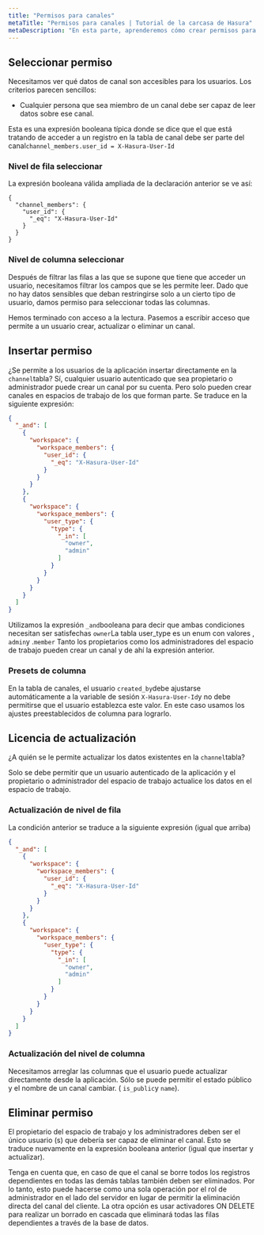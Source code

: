 ```yaml
---
title: "Permisos para canales"
metaTitle: "Permisos para canales | Tutorial de la carcasa de Hasura"
metaDescription: "En esta parte, aprenderemos cómo crear permisos para los canales de la aplicación"
---
```


## Seleccionar permiso

Necesitamos ver qué datos de canal son accesibles para los usuarios. Los criterios parecen sencillos:

- Cualquier persona que sea miembro de un canal debe ser capaz de leer datos sobre ese canal.

Esta es una expresión booleana típica donde se dice que el que está tratando de acceder a un registro en la tabla de canal debe ser parte del canal`channel_members.user_id = X-Hasura-User-Id`

### Nivel de fila seleccionar

La expresión booleana válida ampliada de la declaración anterior se ve así:

```
{
  "channel_members": {
    "user_id": {
      "_eq": "X-Hasura-User-Id"
    }
  }
}
```

### Nivel de columna seleccionar

Después de filtrar las filas a las que se supone que tiene que acceder un usuario, necesitamos filtrar los campos que se les permite leer. Dado que no hay datos sensibles que deban restringirse solo a un cierto tipo de usuario, damos permiso para seleccionar todas las columnas.

Hemos terminado con acceso a la lectura. Pasemos a escribir acceso que permite a un usuario crear, actualizar o eliminar un canal.

## Insertar permiso

¿Se permite a los usuarios de la aplicación insertar directamente en la `channel`tabla? Sí, cualquier usuario autenticado que sea propietario o administrador puede crear un canal por su cuenta. Pero solo pueden crear canales en espacios de trabajo de los que forman parte. Se traduce en la siguiente expresión:

```json
{
  "_and": [
    {
      "workspace": {
        "workspace_members": {
          "user_id": {
            "_eq": "X-Hasura-User-Id"
          }
        }
      }
    },
    {
      "workspace": {
        "workspace_members": {
          "user_type": {
            "type": {
              "_in": [
                "owner",
                "admin"
              ]
            }
          }
        }
      }
    }
  ]
}
```

Utilizamos la expresión `_and`booleana para decir que ambas condiciones necesitan ser satisfechas `owner`La tabla user_type es un enum con valores , `admin`y .`member` Tanto los propietarios como los administradores del espacio de trabajo pueden crear un canal y de ahí la expresión anterior.

### Presets de columna

En la tabla de canales, el usuario `created_by`debe ajustarse automáticamente a la variable de sesión `X-Hasura-User-Id`y no debe permitirse que el usuario establezca este valor. En este caso usamos los ajustes preestablecidos de columna para lograrlo.

## Licencia de actualización

¿A quién se le permite actualizar los datos existentes en la `channel`tabla?

Solo se debe permitir que un usuario autenticado de la aplicación y el propietario o administrador del espacio de trabajo actualice los datos en el espacio de trabajo.

### Actualización de nivel de fila

La condición anterior se traduce a la siguiente expresión (igual que arriba)

```json
{
  "_and": [
    {
      "workspace": {
        "workspace_members": {
          "user_id": {
            "_eq": "X-Hasura-User-Id"
          }
        }
      }
    },
    {
      "workspace": {
        "workspace_members": {
          "user_type": {
            "type": {
              "_in": [
                "owner",
                "admin"
              ]
            }
          }
        }
      }
    }
  ]
}
```

### Actualización del nivel de columna

Necesitamos arreglar las columnas que el usuario puede actualizar directamente desde la aplicación. Sólo se puede permitir el estado público y el nombre de un canal cambiar. ( `is_public`y `name`).

## Eliminar permiso

El propietario del espacio de trabajo y los administradores deben ser el único usuario (s) que debería ser capaz de eliminar el canal. Esto se traduce nuevamente en la expresión booleana anterior (igual que insertar y actualizar).

Tenga en cuenta que, en caso de que el canal se borre todos los registros dependientes en todas las demás tablas también deben ser eliminados. Por lo tanto, esto puede hacerse como una sola operación por el rol de administrador en el lado del servidor en lugar de permitir la eliminación directa del canal del cliente. La otra opción es usar activadores ON DELETE para realizar un borrado en cascada que eliminará todas las filas dependientes a través de la base de datos.
